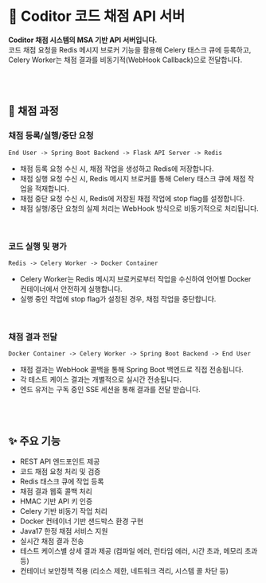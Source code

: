 # 🚀 Coditor 코드 채점 API 서버

**Coditor 채점 시스템의 MSA 기반 API 서버입니다.**  
코드 채점 요청을 Redis 메시지 브로커 기능을 활용해 Celery 태스크 큐에 등록하고, Celery Worker는 채점 결과를 비동기적(WebHook Callback)으로 전달합니다.

<br /><br />



## 🧱 채점 과정
### 채점 등록/실행/중단 요청 
```
End User -> Spring Boot Backend -> Flask API Server -> Redis
```
- 채점 등록 요청 수신 시, 채점 작업을 생성하고 Redis에 저장합니다.
- 채점 실행 요청 수신 시, Redis 메시지 브로커를 통해 Celery 태스크 큐에 채점 작업을 적재합니다.
- 채점 중단 요청 수신 시, Redis에 저장된 채점 작업에 stop flag를 설정합니다.
- 채점 실행/중단 요청의 실제 처리는 WebHook 방식으로 비동기적으로 처리됩니다.
<br />

### 코드 실행 및 평가
```
Redis -> Celery Worker -> Docker Container
```
- Celery Worker는 Redis 메시지 브로커로부터 작업을 수신하여 언어별 Docker 컨테이너에서 안전하게 실행합니다.
- 실행 중인 작업에 stop flag가 설정된 경우, 채점 작업을 중단합니다.
<br />

### 채점 결과 전달
```
Docker Container -> Celery Worker -> Spring Boot Backend -> End User
```
- 채점 결과는 WebHook 콜백을 통해 Spring Boot 백엔드로 직접 전송됩니다.
- 각 테스트 케이스 결과는 개별적으로 실시간 전송됩니다.
- 엔드 유저는 구독 중인 SSE 세션을 통해 결과를 전달 받습니다.

<br /><br />



## ✨ 주요 기능

- REST API 엔드포인트 제공
- 코드 채점 요청 처리 및 검증
- Redis 태스크 큐에 작업 등록
- 채점 결과 웹훅 콜백 처리
- HMAC 기반 API 키 인증
- Celery 기반 비동기 작업 처리
- Docker 컨테이너 기반 샌드박스 환경 구현
- Java17 한정 채점 서비스 지원
- 실시간 채점 결과 전송
- 테스트 케이스별 상세 결과 제공 (컴파일 에러, 런타임 에러, 시간 초과, 메모리 초과 등)
- 컨테이너 보안정책 적용 (리소스 제한, 네트워크 격리, 시스템 콜 차단 등)
